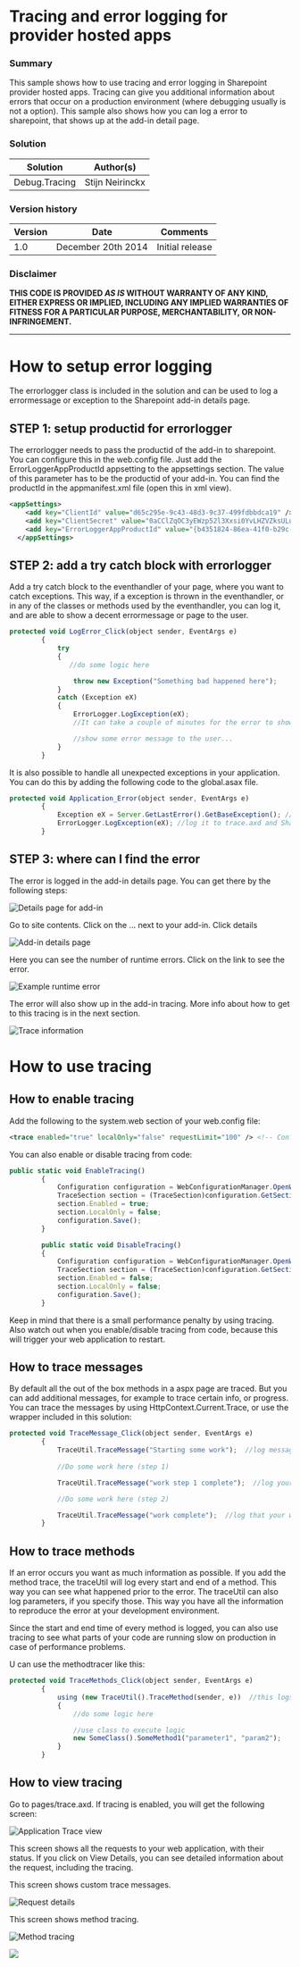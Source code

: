 # Tracing and error logging for provider hosted apps #

### Summary ###
This sample shows how to use tracing and error logging in Sharepoint provider hosted apps. Tracing can give you additional information about errors that occur on a production environment (where debugging usually is not a option). This sample also shows how you can log a error to sharepoint, that shows up at the add-in detail page.

### Solution ###
Solution | Author(s)
---------|----------
Debug.Tracing | Stijn Neirinckx 

### Version history ###
Version  | Date | Comments
---------| -----| --------
1.0  | December 20th 2014 | Initial release

### Disclaimer ###
**THIS CODE IS PROVIDED *AS IS* WITHOUT WARRANTY OF ANY KIND, EITHER EXPRESS OR IMPLIED, INCLUDING ANY IMPLIED WARRANTIES OF FITNESS FOR A PARTICULAR PURPOSE, MERCHANTABILITY, OR NON-INFRINGEMENT.**


----------

# How to setup error logging #
The errorlogger class is included in the solution and can be used to log a errormessage or exception to the Sharepoint add-in details page.

## STEP 1: setup productid for errorlogger ##
The errorlogger needs to pass the productid of the add-in to sharepoint. You can configure this in the web.config file. Just add the ErrorLoggerAppProductId appsetting to the appsettings section. The value of this parameter has to be the productid of your add-in. You can find the productId in the appmanifest.xml file (open this in xml view).

```XML
<appSettings>
    <add key="ClientId" value="d65c295e-9c43-48d3-9c37-499fdbbdca19" />
    <add key="ClientSecret" value="0aCClZqOC3yEWzp52l3Xxsi0YvLHZVZksULu8xieANY=" />
    <add key="ErrorLoggerAppProductId" value="{b4351824-86ea-41f0-b29c-1605b159e4f0}" /> <!-- This is needed to help the errorlogger log the error to Sharepoint -->
  </appSettings>
```

## STEP 2: add a try catch block with errorlogger ##
Add a try catch block to the eventhandler of your page, where you want to catch exceptions. This way, if a exception is thrown in the eventhandler, or in any of the classes or methods used by the eventhandler, you can log it, and are able to show a decent errormessage or page to the user.


```JavaScript
protected void LogError_Click(object sender, EventArgs e)
        {
            try
            {
               //do some logic here

                throw new Exception("Something bad happened here");
            }
            catch (Exception eX)
            {
                ErrorLogger.LogException(eX); 
                //It can take a couple of minutes for the error to show up in the sharepoint screen

                //show some error message to the user...
            }
        }
``` 

It is also possible to handle all unexpected exceptions in your application. You can do this by adding the following code to the global.asax file.

```JavaScript
protected void Application_Error(object sender, EventArgs e)
        {
            Exception eX = Server.GetLastError().GetBaseException(); //get exception
            ErrorLogger.LogException(eX); //log it to trace.axd and Sharepoint
        }
``` 

## STEP 3: where can I find the error ##
The error is logged in the add-in details page. You can get there by the following steps:

![Details page for add-in](http://i.imgur.com/SnMcwfw.png)

Go to site contents. Click on the ... next to your add-in. Click details

![Add-in details page](http://i.imgur.com/n6lshti.png)

Here you can see the number of runtime errors. Click on the link to see the error.

![Example runtime error](http://i.imgur.com/vFrJiYx.png)

The error will also show up in the add-in tracing. More info about how to get to this tracing is in the next section.

![Trace information](http://i.imgur.com/x80isGy.png)

# How to use tracing #

## How to enable tracing ##
Add the following to the system.web section of your web.config file:

```XML
<trace enabled="true" localOnly="false" requestLimit="100" /> <!-- Configure tracing to be active -->  
```

You can also enable or disable tracing from code:

```JavaScript
public static void EnableTracing()
        {
            Configuration configuration = WebConfigurationManager.OpenWebConfiguration("~");
            TraceSection section = (TraceSection)configuration.GetSection("system.web/trace");
            section.Enabled = true;
            section.LocalOnly = false;
            configuration.Save();
        }

        public static void DisableTracing()
        {
            Configuration configuration = WebConfigurationManager.OpenWebConfiguration("~");
            TraceSection section = (TraceSection)configuration.GetSection("system.web/trace");
            section.Enabled = false;
            section.LocalOnly = false;
            configuration.Save();
        }
```

Keep in mind that there is a small performance penalty by using tracing. Also watch out when you enable/disable tracing from code, because this will trigger your web application to restart.

## How to trace messages ##
By default all the out of the box methods in a aspx page are traced. But you can add additional messages, for example to trace certain info, or progress. You can trace the messages by using HttpContext.Current.Trace, or use the wrapper included in this solution:

```JavaScript
protected void TraceMessage_Click(object sender, EventArgs e)
        {
            TraceUtil.TraceMessage("Starting some work");  //log message to trace.axd
            
            //Do some work here (step 1)

            TraceUtil.TraceMessage("work step 1 complete");  //log your work progress

            //Do some work here (step 2)

            TraceUtil.TraceMessage("work complete");  //log that your work completed
        }
``` 


## How to trace methods ##
If an error occurs you want as much information as possible. If you add the method trace, the traceUtil will log every start and end of a method. This way you can see what happened prior to the error. The traceUtil can also log parameters, if you specify those. This way you have all the information to reproduce the error at your development environment. 

Since the start and end time of every method is logged, you can also use tracing to see what parts of your code are running slow on production in case of performance problems.

U can use the methodtracer like this:

```JavaScript
protected void TraceMethods_Click(object sender, EventArgs e)
        {
            using (new TraceUtil().TraceMethod(sender, e))  //this logs the beginning and end of the method to trace.axd
            {
                //do some logic here

                //use class to execute logic
                new SomeClass().SomeMethod1("parameter1", "param2");
            }
        }
``` 

## How to view tracing ##
Go to pages/trace.axd. If tracing is enabled, you will get the following screen:

![Application Trace view](http://i.imgur.com/ekp1vgH.png)

This screen shows all the requests to your web application, with their status. If you click on View Details, you can see detailed information about the request, including the tracing.

This screen shows custom trace messages.

![Request details](http://i.imgur.com/QVGTOS1.png)

This screen shows method tracing.

![Method tracing](http://i.imgur.com/7cb3795.png)


<img src="https://telemetry.sharepointpnp.com/pnp/samples/Debug.Tracing" />